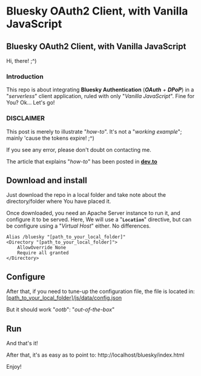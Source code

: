 
Bluesky OAuth2 Client, with Vanilla JavaScript
===================================================

## Bluesky OAuth2 Client, with Vanilla JavaScript

Hi, there! ;^)

### Introduction
This repo is about integrating **Bluesky Authentication** (***OAuth** + **DPoP***) in a "*serverless*" client application, ruled with only "*Vanilla JavaScript*".
Fine for You? Ok... Let's go!

### DISCLAIMER
This post is merely to illustrate "*how-to*". It's not a "*working example*"; mainly 'cause the tokens expire! ;^)

If you see any error, please don't doubt on contacting me.

The article that explains "*how-to*" has been posted in [**dev.to**](https://dev.to/pipodev/bluesky-oauth2-client-with-vanilla-javascript-1f6h)


## Download and install

Just download the repo in a local folder and take note about the directory/folder where You have placed it.

Once downloaded, you need an Apache Server instance to run it, and configure it to be served.
Here, We will use a "**`Location`**" directive, but can be configure using a "*Virtual Host*" either. No differences.

```apacheconf
Alias /bluesky "[path_to_your_local_folder]"
<Directory "[path_to_your_local_folder]">
	AllowOverride None
	Require all granted
</Directory>
```

## Configure

After that, if you need to tune-up the configuration file, the file is located in: [[path_to_your_local_folder]/js/data/config.json](./js/data/config.json)

But it should work "*ootb*": "*out-of-the-box*"

## Run
And that's it!

After that, it's as easy as to point to: http://localhost/bluesky/index.html

Enjoy!
